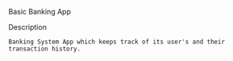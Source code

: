 Basic Banking App

Description

    Banking System App which keeps track of its user's and their transaction history.
 
